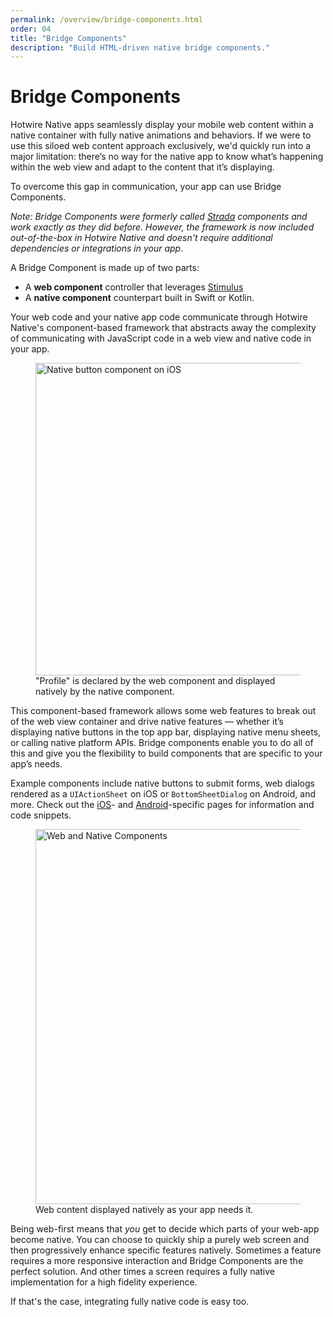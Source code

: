 ```yaml
---
permalink: /overview/bridge-components.html
order: 04
title: "Bridge Components"
description: "Build HTML-driven native bridge components."
---
```


# Bridge Components

Hotwire Native apps seamlessly display your mobile web content within a native container with fully native animations and behaviors. If we were to use this siloed web content approach exclusively, we'd quickly run into a major limitation: there’s no way for the native app to know what’s happening within the web view and adapt to the content that it’s displaying.

To overcome this gap in communication, your app can use Bridge Components.

*Note: Bridge Components were formerly called [Strada](https://dev.37signals.com/announcing-strada/) components and work exactly as they did before. However, the framework is now included out-of-the-box in Hotwire Native and doesn't require additional dependencies or integrations in your app*.

A Bridge Component is made up of two parts:
- A __web component__ controller that leverages [Stimulus](https://stimulus.hotwired.dev/)
- A __native component__ counterpart built in Swift or Kotlin.

Your web code and your native app code communicate through Hotwire Native's component-based framework that abstracts away the complexity of communicating with JavaScript code in a web view and native code in your app.

<figure>
    <img src="/assets/bridge-ios-button.png" width="500" alt="Native button component on iOS">
    "Profile" is declared by the web component and displayed natively by the native component.
</figure>

This component-based framework allows some web features to break out of the web view container and drive native features — whether it’s displaying native buttons in the top app bar, displaying native menu sheets, or calling native platform APIs. Bridge components enable you to do all of this and give you the flexibility to build components that are specific to your app’s needs.

Example components include native buttons to submit forms, web dialogs rendered as a `UIActionSheet` on iOS or `BottomSheetDialog` on Android, and more. Check out the [iOS](/ios/bridge-components)- and [Android](/android/bridge-components)-specific pages for information and code snippets.

<figure>
    <img src="/assets/bridge-examples.png" width="600" alt="Web and Native Components">
    Web content displayed natively as your app needs it.
</figure>

Being web-first means that _you_ get to decide which parts of your web-app become native. You can choose to quickly ship a purely web screen and then progressively enhance specific features natively. Sometimes a feature requires a more responsive interaction and Bridge Components are the perfect solution. And other times a screen requires a fully native implementation for a high fidelity experience.

If that's the case, integrating fully native code is easy too.
